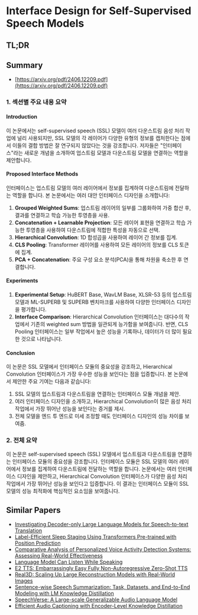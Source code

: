 # Interface Design for Self-Supervised Speech Models
## TL;DR
## Summary
- [https://arxiv.org/pdf/2406.12209.pdf](https://arxiv.org/pdf/2406.12209.pdf)

### 1. 섹션별 주요 내용 요약

#### Introduction
이 논문에서는 self-supervised speech (SSL) 모델이 여러 다운스트림 음성 처리 작업에 널리 사용되지만, SSL 모델의 각 레이어가 다양한 유형의 정보를 캡처한다는 점에서 이들의 결합 방법은 잘 연구되지 않았다는 것을 강조합니다. 저자들은 "인터페이스"라는 새로운 개념을 소개하여 업스트림 모델과 다운스트림 모델을 연결하는 역할을 제안합니다.

#### Proposed Interface Methods
인터페이스는 업스트림 모델의 여러 레이어에서 정보를 집계하여 다운스트림에 전달하는 역할을 합니다. 본 논문에서는 여러 대안 인터페이스 디자인을 소개합니다:
1. **Grouped Weighted Sums**: 업스트림 레이어의 일부를 그룹화하여 가중 합산 후, 결과를 연결하고 학습 가능한 투영층을 사용.
2. **Concatenation + Learnable Projection**: 모든 레이어 표현을 연결하고 학습 가능한 투영층을 사용하여 다운스트림에 적합한 특성을 자동으로 선택.
3. **Hierarchical Convolution**: 1D 합성곱을 사용하여 레이어 간 정보를 집계.
4. **CLS Pooling**: Transformer 레이어를 사용하여 모든 레이어의 정보를 CLS 토큰에 집계.
5. **PCA + Concatenation**: 주요 구성 요소 분석(PCA)을 통해 차원을 축소한 후 연결합니다.

#### Experiments
1. **Experimental Setup**: HuBERT Base, WavLM Base, XLSR-53 등의 업스트림 모델과 ML-SUPERB 및 SUPERB 벤치마크를 사용하여 다양한 인터페이스 디자인을 평가합니다.
2. **Interface Comparison**: Hierarchical Convolution 인터페이스는 대다수의 작업에서 기존의 weighted sum 방법을 일관되게 능가함을 보여줍니다. 반면, CLS Pooling 인터페이스는 일부 작업에서 높은 성능을 기록하나, 데이터가 더 많이 필요한 것으로 나타납니다.

#### Conclusion
이 논문은 SSL 모델에서 인터페이스 모듈의 중요성을 강조하고, Hierarchical Convolution 인터페이스가 가장 우수한 성능을 보인다는 점을 입증합니다. 본 논문에서 제안한 주요 기여는 다음과 같습니다:
1. SSL 모델의 업스트림과 다운스트림을 연결하는 인터페이스 모듈 개념을 제안.
2. 여러 인터페이스 디자인을 소개하고, Hierarchical Convolution이 많은 음성 처리 작업에서 가장 뛰어난 성능을 보인다는 증거를 제시.
3. 전체 모델을 엔드 투 엔드로 미세 조정할 때도 인터페이스 디자인의 성능 차이를 보여줌.

### 2. 전체 요약
이 논문은 self-supervised speech (SSL) 모델에서 업스트림과 다운스트림을 연결하는 인터페이스 모듈의 중요성을 강조합니다. 인터페이스 모듈은 SSL 모델의 여러 레이어에서 정보를 집계하여 다운스트림에 전달하는 역할을 합니다. 논문에서는 여러 인터페이스 디자인을 제안하고, Hierarchical Convolution 인터페이스가 다양한 음성 처리 작업에서 가장 뛰어난 성능을 보인다고 입증합니다. 이 결과는 인터페이스 모듈이 SSL 모델의 성능 최적화에 핵심적인 요소임을 보여줍니다.

## Similar Papers
- [Investigating Decoder-only Large Language Models for Speech-to-text Translation](2407.03169.md)
- [Label-Efficient Sleep Staging Using Transformers Pre-trained with Position Prediction](2404.15308.md)
- [Comparative Analysis of Personalized Voice Activity Detection Systems: Assessing Real-World Effectiveness](2406.09443.md)
- [Language Model Can Listen While Speaking](2408.02622.md)
- [E2 TTS: Embarrassingly Easy Fully Non-Autoregressive Zero-Shot TTS](2406.18009.md)
- [Real3D: Scaling Up Large Reconstruction Models with Real-World Images](2406.08479.md)
- [Sentence-wise Speech Summarization: Task, Datasets, and End-to-End Modeling with LM Knowledge Distillation](2408.00205.md)
- [SpeechVerse: A Large-scale Generalizable Audio Language Model](2405.08295.md)
- [Efficient Audio Captioning with Encoder-Level Knowledge Distillation](2407.14329.md)
